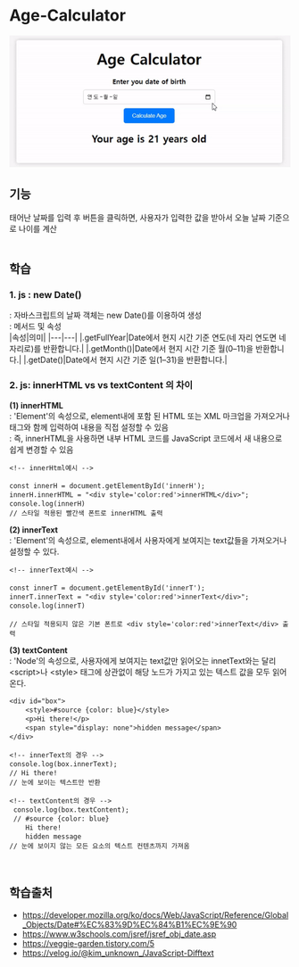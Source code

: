 # Age-Calculator

<img src="./Age Calculator.gif">

## 기능

태어난 날짜를 입력 후 버튼을 클릭하면, 사용자가 입력한 값을 받아서 오늘 날짜 기준으로 나이를 계산    
<br>
## 학습
### 1. js : new Date()    
: 자바스크립트의 날짜 객체는 new Date()를 이용하여 생성  
: 메서드 및 속성   
|속성|의미|
|---|---|
|.getFullYear|Date에서 현지 시간 기준 연도(네 자리 연도면 네 자리로)를 반환합니다.|
|.getMonth()|Date에서 현지 시간 기준 월(0–11)을 반환합니다.|
|.getDate()|Date에서 현지 시간 기준 일(1–31)을 반환합니다.|
<br>     

### 2. js: innerHTML vs  vs textContent 의 차이  
**(1) innerHTML**  
: 'Element'의 속성으로, element내에 포함 된 HTML 또는 XML 마크업을 가져오거나 태그와 함께 입력하여 내용을 직접 설정할 수 있음  
: 즉, innerHTML을 사용하면 내부 HTML 코드를 JavaScript 코드에서 새 내용으로 쉽게 변경할 수 있음  
 ```
<!-- innerHtml예시 -->

const innerH = document.getElementById('innerH');
innerH.innerHTML = "<div style='color:red'>innerHTML</div>";
console.log(innerH)
// 스타일 적용된 빨간색 폰트로 innerHTML 출력
```

**(2) innerText**    
: 'Element'의 속성으로, element내에서 사용자에게 보여지는 text값들을 가져오거나 설정할 수 있다.  

```
<!-- innerText예시 -->

const innerT = document.getElementById('innerT');
innerT.innerText = "<div style='color:red'>innerText</div>";
console.log(innerT)

// 스타일 적용되지 않은 기본 폰트로 <div style='color:red'>innerText</div> 출력
```
**(3) textContent**  
: 'Node'의 속성으로, 사용자에게 보여지는 text값만 읽어오는 innetText와는 달리 \<script\>나 \<style\> 태그에 상관없이 해당 노드가 가지고 있는 텍스트 값을 모두 읽어온다.
```
<div id="box">
    <style>#source {color: blue}</style>
    <p>Hi there!</p>
    <span style="display: none">hidden message</span>
</div>

<!-- innerText의 경우 -->
console.log(box.innerText);
// Hi there!
// 눈에 보이는 텍스트만 반환  

<!-- textContent의 경우 -->
 console.log(box.textContent);
 // #source {color: blue}
    Hi there!
    hidden message
// 눈에 보이지 않는 모든 요소의 텍스트 컨텐츠까지 가져옴  
```

<br> 

## 학습출처  
- https://developer.mozilla.org/ko/docs/Web/JavaScript/Reference/Global_Objects/Date#%EC%83%9D%EC%84%B1%EC%9E%90
- https://www.w3schools.com/jsref/jsref_obj_date.asp
- https://veggie-garden.tistory.com/5  
- https://velog.io/@kim_unknown_/JavaScript-Difftext 
